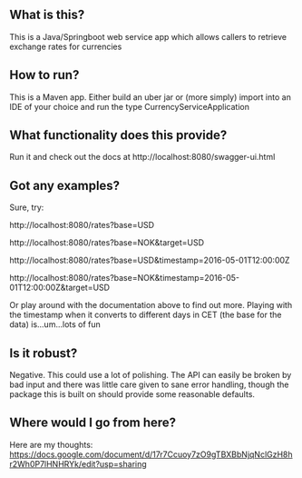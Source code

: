 ## What is this?
This is a Java/Springboot web service app which allows callers to retrieve exchange rates for currencies

## How to run?
This is a Maven app. Either build an uber jar or (more simply) import into an IDE of your choice and run the type CurrencyServiceApplication

## What functionality does this provide?
Run it and check out the docs at http://localhost:8080/swagger-ui.html

## Got any examples?
Sure, try:

http://localhost:8080/rates?base=USD

http://localhost:8080/rates?base=NOK&target=USD

http://localhost:8080/rates?base=USD&timestamp=2016-05-01T12:00:00Z

http://localhost:8080/rates?base=NOK&timestamp=2016-05-01T12:00:00Z&target=USD

Or play around with the documentation above to find out more.
Playing with the timestamp when it converts to different days in CET (the base for the data) is...um...lots of fun

## Is it robust?
Negative. This could use a lot of polishing. The API can easily be broken by bad input and there was little care given to sane error handling, though the package this is built on should provide some reasonable defaults.

## Where would I go from here?
Here are my thoughts: 
https://docs.google.com/document/d/17r7Ccuoy7zO9gTBXBbNjqNclGzH8hr2Wh0P7lHNHRYk/edit?usp=sharing



